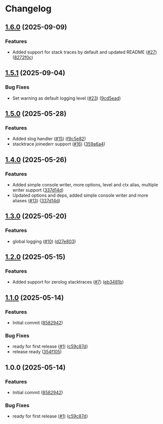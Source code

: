 # Changelog

## [1.6.0](https://github.com/entur/go-logging/compare/v1.5.1...v1.6.0) (2025-09-09)


### Features

* Added support for stack traces by default and updated README ([#27](https://github.com/entur/go-logging/issues/27)) ([8272f0c](https://github.com/entur/go-logging/commit/8272f0cc0445b9d08fb6588ea47f228e7cd30fa9))

## [1.5.1](https://github.com/entur/go-logging/compare/v1.5.0...v1.5.1) (2025-09-04)


### Bug Fixes

* Set warning as default logging level ([#23](https://github.com/entur/go-logging/issues/23)) ([9cd5ead](https://github.com/entur/go-logging/commit/9cd5ead5e567779407f08e5ba035eab161dec191))

## [1.5.0](https://github.com/entur/go-logging/compare/v1.4.0...v1.5.0) (2025-05-28)


### Features

* Added slog handler ([#15](https://github.com/entur/go-logging/issues/15)) ([f9c5e82](https://github.com/entur/go-logging/commit/f9c5e829ae5db9f7a5206c08b6b0cfd20ac86ea0))
* stacktrace joinederr support ([#16](https://github.com/entur/go-logging/issues/16)) ([359a6a4](https://github.com/entur/go-logging/commit/359a6a4650d2ba2e3d871d7b93fa9578ffe247b4))

## [1.4.0](https://github.com/entur/go-logging/compare/v1.3.0...v1.4.0) (2025-05-26)


### Features

* Added simple console writer, more options, level and ctx alias, multiple writer support ([337d14d](https://github.com/entur/go-logging/commit/337d14d51284d082d475d1e3858f42dfd7e0571c))
* Updated options and deps, added simple console writer and more aliases ([#13](https://github.com/entur/go-logging/issues/13)) ([337d14d](https://github.com/entur/go-logging/commit/337d14d51284d082d475d1e3858f42dfd7e0571c))

## [1.3.0](https://github.com/entur/go-logging/compare/v1.2.0...v1.3.0) (2025-05-20)


### Features

* global logging ([#10](https://github.com/entur/go-logging/issues/10)) ([d27e803](https://github.com/entur/go-logging/commit/d27e803711eb2b7ec8009d4c3de49cfb55bbe434))

## [1.2.0](https://github.com/entur/go-logging/compare/v1.1.0...v1.2.0) (2025-05-15)


### Features

* Added support for zerolog stacktraces ([#7](https://github.com/entur/go-logging/issues/7)) ([eb3481b](https://github.com/entur/go-logging/commit/eb3481be3b8113dbf530bfca78f5ad6ffc6553b3))

## [1.1.0](https://github.com/entur/go-logging/compare/v1.0.0...v1.1.0) (2025-05-14)


### Features

* Initial commit ([8582942](https://github.com/entur/go-logging/commit/8582942990cacc0aa7e97615959839543c2f7494))


### Bug Fixes

* ready for first release ([#1](https://github.com/entur/go-logging/issues/1)) ([c59c87d](https://github.com/entur/go-logging/commit/c59c87d39e6da34a335da97619e57ab9db16ef45))
* release ready ([354f105](https://github.com/entur/go-logging/commit/354f105a37c73aacdd1428f24e6c6875eae5c74a))

## 1.0.0 (2025-05-14)


### Features

* Initial commit ([8582942](https://github.com/entur/go-logging/commit/8582942990cacc0aa7e97615959839543c2f7494))


### Bug Fixes

* ready for first release ([#1](https://github.com/entur/go-logging/issues/1)) ([c59c87d](https://github.com/entur/go-logging/commit/c59c87d39e6da34a335da97619e57ab9db16ef45))
